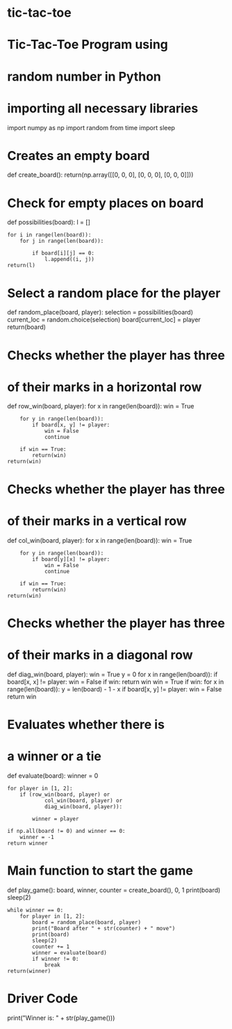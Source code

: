 # tic-tac-toe
# Tic-Tac-Toe Program using
# random number in Python

# importing all necessary libraries
import numpy as np
import random
from time import sleep

# Creates an empty board


def create_board():
	return(np.array([[0, 0, 0],
					[0, 0, 0],
					[0, 0, 0]]))

# Check for empty places on board


def possibilities(board):
	l = []

	for i in range(len(board)):
		for j in range(len(board)):

			if board[i][j] == 0:
				l.append((i, j))
	return(l)

# Select a random place for the player


def random_place(board, player):
	selection = possibilities(board)
	current_loc = random.choice(selection)
	board[current_loc] = player
	return(board)

# Checks whether the player has three
# of their marks in a horizontal row


def row_win(board, player):
	for x in range(len(board)):
		win = True

		for y in range(len(board)):
			if board[x, y] != player:
				win = False
				continue

		if win == True:
			return(win)
	return(win)

# Checks whether the player has three
# of their marks in a vertical row


def col_win(board, player):
	for x in range(len(board)):
		win = True

		for y in range(len(board)):
			if board[y][x] != player:
				win = False
				continue

		if win == True:
			return(win)
	return(win)

# Checks whether the player has three
# of their marks in a diagonal row


def diag_win(board, player):
	win = True
	y = 0
	for x in range(len(board)):
		if board[x, x] != player:
			win = False
	if win:
		return win
	win = True
	if win:
		for x in range(len(board)):
			y = len(board) - 1 - x
			if board[x, y] != player:
				win = False
	return win

# Evaluates whether there is
# a winner or a tie


def evaluate(board):
	winner = 0

	for player in [1, 2]:
		if (row_win(board, player) or
				col_win(board, player) or
				diag_win(board, player)):

			winner = player

	if np.all(board != 0) and winner == 0:
		winner = -1
	return winner

# Main function to start the game


def play_game():
	board, winner, counter = create_board(), 0, 1
	print(board)
	sleep(2)

	while winner == 0:
		for player in [1, 2]:
			board = random_place(board, player)
			print("Board after " + str(counter) + " move")
			print(board)
			sleep(2)
			counter += 1
			winner = evaluate(board)
			if winner != 0:
				break
	return(winner)


# Driver Code
print("Winner is: " + str(play_game()))
